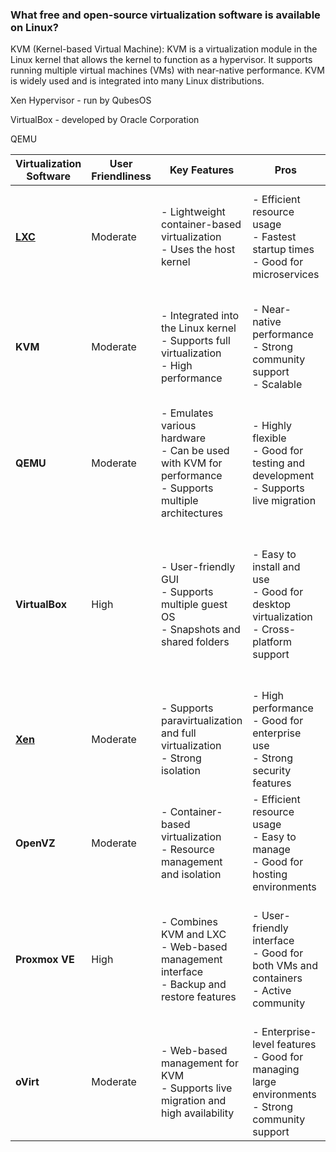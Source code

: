 ### What free and open-source virtualization software is available on Linux?

KVM (Kernel-based Virtual Machine): KVM is a virtualization module in the Linux kernel that allows the kernel to function as a hypervisor. It supports running multiple virtual machines (VMs) with near-native performance. KVM is widely used and is integrated into many Linux distributions.

Xen Hypervisor - run by QubesOS

VirtualBox - developed by Oracle Corporation

QEMU

| **Virtualization Software** | **User Friendliness** | **Key Features** | **Pros** | **Cons** | **Export/Import Ease** |
|-----------------------------|-----------------------|-------------------|----------|----------|-------------------------|
| **[LXC](lxc.md)**                     | Moderate              | - Lightweight container-based virtualization<br>- Uses the host kernel | - Efficient resource usage<br>- Fastest startup times<br>- Good for microservices | - Less isolation than full VMs<br>- Limited to Linux-based systems | - Containers can be exported/imported easily using `lxc export` and `lxc import` commands, making it straightforward. |
| **KVM**                     | Moderate              | - Integrated into the Linux kernel<br>- Supports full virtualization<br>- High performance | - Near-native performance<br>- Strong community support<br>- Scalable | - Requires command-line knowledge<br>- Configuration can be complex | - VMs can be exported/imported using `virsh` commands or via `virt-manager`, but may require manual configuration of storage and network settings. |
| **QEMU**                    | Moderate              | - Emulates various hardware<br>- Can be used with KVM for performance<br>- Supports multiple architectures | - Highly flexible<br>- Good for testing and development<br>- Supports live migration | - Can be complex to set up<br>- Performance may vary without KVM | - Supports various image formats (e.g., QCOW2), making it easy to copy and move VM files, but may require additional steps for configuration. |
| **VirtualBox**              | High                  | - User-friendly GUI<br>- Supports multiple guest OS<br>- Snapshots and shared folders | - Easy to install and use<br>- Good for desktop virtualization<br>- Cross-platform support | - Performance may not match KVM/Xen<br>- Limited features in the open-source version<br><b>- USB support is slow | - Simple export/import process via the GUI (OVF/OVA format), making it user-friendly for moving VMs. |
| **[Xen](https://wiki.xenproject.org/wiki/Xen_Project_Beginners_Guide)**                     | Moderate              | - Supports paravirtualization and full virtualization<br>- Strong isolation | - High performance<br>- Good for enterprise use<br>- Strong security features | - More complex to set up and manage<br>- Requires specific hardware support | - Exporting/importing can be done using `xm` or `xl` commands, but may require manual adjustments to configuration files. |
| **OpenVZ**                  | Moderate              | - Container-based virtualization<br>- Resource management and isolation | - Efficient resource usage<br>- Easy to manage<br>- Good for hosting environments | - Limited to Linux guests<br>- Less flexibility compared to full virtualization | - Supports easy export/import of containers using `vzctl` commands, but limited to OpenVZ environments. |
| **Proxmox VE**              | High                  | - Combines KVM and LXC<br>- Web-based management interface<br>- Backup and restore features | - User-friendly interface<br>- Good for both VMs and containers<br>- Active community | - Requires a bit of learning for advanced features<br>- May need additional configuration for optimal performance | - Provides a straightforward backup/restore feature for VMs and containers, making export/import easy through the web interface. |
| **oVirt**                   | Moderate              | - Web-based management for KVM<br>- Supports live migration and high availability | - Enterprise-level features<br>- Good for managing large environments<br>- Strong community support | - Can be complex to set up<br>- Requires a dedicated management server | - Supports export/import of VMs via the web interface, but may require additional configuration for storage and networking. |

